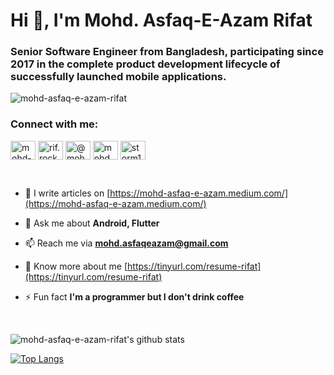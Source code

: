 <h1 align="left">Hi 👋, I'm Mohd. Asfaq-E-Azam Rifat</h1>
<h3 align="left">Senior Software Engineer from Bangladesh, participating since 2017 in the complete product development lifecycle of successfully launched mobile applications.</h3>

<p align="left"> <img src="https://komarev.com/ghpvc/?username=mohd-asfaq-e-azam-rifat&label=Profile%20views&color=0e75b6&style=flat" alt="mohd-asfaq-e-azam-rifat" /> </p>

<h3 align="left">Connect with me:</h3>
<p align="left">
<a href="https://linkedin.com/in/mohd-asfaq-e-azam-rifat" target="blank"><img align="center" src="https://cdn.jsdelivr.net/npm/simple-icons@3.0.1/icons/linkedin.svg" alt="mohd-asfaq-e-azam-rifat" height="30" width="40" /></a>
<a href="https://www.facebook.com/mohd.asfaqeazam/" target="blank"><img align="center" src="https://cdn.jsdelivr.net/npm/simple-icons@3.0.1/icons/facebook.svg" alt="rif.rockzzz" height="30" width="40" /></a>
<a href="https://mohd-asfaq-e-azam.medium.com/" target="blank"><img align="center" src="https://cdn.jsdelivr.net/npm/simple-icons@3.0.1/icons/medium.svg" alt="@mohd.asfaqeazam" height="30" width="40" /></a>
<a href="https://www.hackerrank.com/mohd_asfaqeazam" target="blank"><img align="center" src="https://cdn.jsdelivr.net/npm/simple-icons@3.0.1/icons/hackerrank.svg" alt="mohd_asfaqeazam" height="30" width="40" /></a>
<a href="https://www.leetcode.com/storm159" target="blank"><img align="center" src="https://cdn.jsdelivr.net/npm/simple-icons@3.0.1/icons/leetcode.svg" alt="storm159" height="30" width="40" /></a>
</p>
</br>

- 📝 I write articles on [https://mohd-asfaq-e-azam.medium.com/](https://mohd-asfaq-e-azam.medium.com/)

- 💬 Ask me about **Android, Flutter**

- 📫 Reach me via **mohd.asfaqeazam@gmail.com**

- 📄 Know more about me [https://tinyurl.com/resume-rifat](https://tinyurl.com/resume-rifat)

- ⚡ Fun fact **I'm a programmer but I don't drink coffee**

</br>

![mohd-asfaq-e-azam-rifat's github stats](https://github-readme-stats.vercel.app/api?username=mohd-asfaq-e-azam-rifat&show_icons=true&hide_border=false)

[![Top Langs](https://github-readme-stats.vercel.app/api/top-langs/?username=mohd-asfaq-e-azam-rifat&show_icons=true&hide_border=false)](https://github.com/mohd-asfaq-e-azam-rifat)
